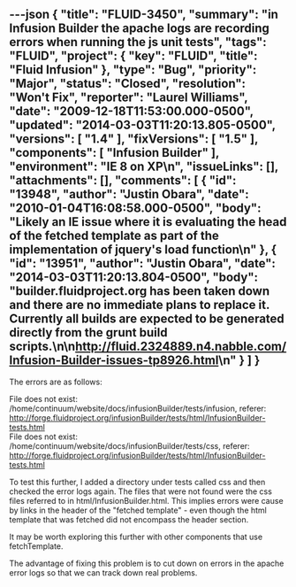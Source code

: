 ---json
{
  "title": "FLUID-3450",
  "summary": "in Infusion Builder the apache logs are recording errors when running the js unit tests",
  "tags": "FLUID",
  "project": {
    "key": "FLUID",
    "title": "Fluid Infusion"
  },
  "type": "Bug",
  "priority": "Major",
  "status": "Closed",
  "resolution": "Won't Fix",
  "reporter": "Laurel Williams",
  "date": "2009-12-18T11:53:00.000-0500",
  "updated": "2014-03-03T11:20:13.805-0500",
  "versions": [
    "1.4"
  ],
  "fixVersions": [
    "1.5"
  ],
  "components": [
    "Infusion Builder"
  ],
  "environment": "IE 8 on XP\n",
  "issueLinks": [],
  "attachments": [],
  "comments": [
    {
      "id": "13948",
      "author": "Justin Obara",
      "date": "2010-01-04T16:08:58.000-0500",
      "body": "Likely an IE issue where it is evaluating the head of the fetched template as part of the implementation of jquery's load function\n"
    },
    {
      "id": "13951",
      "author": "Justin Obara",
      "date": "2014-03-03T11:20:13.804-0500",
      "body": "builder.fluidproject.org has been taken down and there are no immediate plans to replace it. Currently all builds are expected to be generated directly from the grunt build scripts.\n\n<http://fluid.2324889.n4.nabble.com/Infusion-Builder-issues-tp8926.html>\n"
    }
  ]
}
---
The errors are as follows:

File does not exist: /home/continuum/website/docs/infusionBuilder/tests/infusion, referer: <http://forge.fluidproject.org/infusionBuilder/tests/html/InfusionBuilder-tests.html>\
File does not exist: /home/continuum/website/docs/infusionBuilder/tests/css, referer: <http://forge.fluidproject.org/infusionBuilder/tests/html/InfusionBuilder-tests.html>

To test this further, I added a directory under tests called css and then checked the error logs again. The files that were not found were the css files referred to in html/InfusionBuilder.html. This implies errors were cause by links in the header of the "fetched template" - even though the html template that was fetched did not encompass the header section.&#x20;

It may be worth exploring this further with other components that use fetchTemplate.

The advantage of fixing this problem is to cut down on errors in the apache error logs so that we can track down real problems.

        